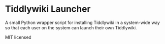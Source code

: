 # Tiddlywiki Launcher

A small Python wrapper script for installing Tiddlywiki in a system-wide way so that each user on the system can launch their own Tiddlywiki.

MIT licensed

